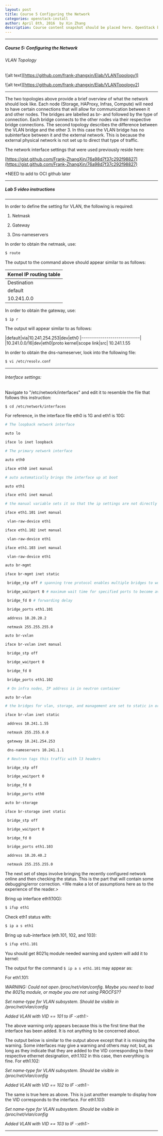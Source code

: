 ```yaml
---
layout: post
title: Course 5 Configuring the Network
categories: openstack-install
author: April 8th, 2016  by Xin Zhang
description: Course content snapshot should be placed here. OpenStack began in 2010 as a joint project of Rackspace Hosting and NASA.
---
```


* * *

##### Course 5: Configuring the Network #

###### VLAN Topology #

![alt text][https://github.com/frank-zhangxin/Elab/VLANTopology1]

![alt text][https://github.com/frank-zhangxin/Elab/VLANTopology2]

***

The two topologies above provide a brief overview of what the network should look like. Each node (Storage, HAProxy, Infras, Compute) will need to have certain connections that will allow for communication between it and other nodes. The bridges are labelled as br- and followed by the type of connection. Each bridge connects to the other nodes via their respective bridge connections. The second topology describes the difference between the VLAN bridge and the other 3. In this case the VLAN bridge has no subinterface between it and the external network. This is because the external physical network is not set up to direct that type of traffic.

The network interface settings that were used previously reside here:

[https://gist.github.com/Frank-ZhangXin/76a98d7f37c292f98827](https://gist.github.com/Frank-ZhangXin/76a98d7f37c292f98827)

*NEED to add to OCI github later

* * *

##### Lab 5 video instructions #

* * *

In order to define the setting for VLAN, the following is required:

1. Netmask

2. Gateway

3. Dns-nameservers

In order to obtain the netmask, use:

```sh
$ route
```

The output to the command above should appear similar to as follows:

|Kernel IP routing table|
|----------------------------------|
|Destination  | Gateway  | Genmask  |  Flags  |  Metric  |  Ref |  Use  | Iface|
|default|10.241.254.253|0.0.0.0|UG|0|0|0|eth0|
|10.241.0.0|*|255.255.0.0|U|0|0|0|eth0|

In order to obtain the gateway, use:

```sh
$ ip r
```

The output will appear similar to as follows:


|default|via|10.241.254.253|dev|eth0
|------------------------------|
|10.241.0.0/16|dev|eth0|proto kernel|scope link|src| 10.241.1.55

  

In order to obtain the dns-nameserver, look into the following file:

```sh
$ vi /etc/resolv.conf
```

* * *

###### Interface settings: #

Navigate to "/etc/network/interfaces" and edit it to resemble the file that follows this instruction:

```sh
$ cd /etc/network/interfaces
```
  

For reference, in the interface file eth0 is 1G and eth1 is 10G:

```sh
# The loopback network interface

auto lo

iface lo inet loopback

# The primary network interface

auto eth0

iface eth0 inet manual

# auto automatically brings the interface up at boot

auto eth1

iface eth1 inet manual

# the manual variable sets it so that the ip settings are not directly configured here, but rather will # be configured by external scripts or files

iface eth1.101 inet manual

 vlan-raw-device eth1

iface eth1.102 inet manual

 vlan-raw-device eth1

iface eth1.103 inet manual

 vlan-raw-device eth1

auto br-mgmt

iface br-mgmt inet static

 bridge_stp off # spanning tree protocol enables multiple bridges to work together

 bridge_waitport 0 # maximum wait time for specified ports to become available

 bridge_fd 0 # forwarding delay

 bridge_ports eth1.101

 address 10.20.20.2

 netmask 255.255.255.0

auto br-vxlan

iface br-vxlan inet manual

 bridge_stp off

 bridge_waitport 0

 bridge_fd 0

 bridge_ports eth1.102

 # On infra nodes, IP address is in neutron container

auto br-vlan

# the bridges for vlan, storage, and management are set to static in order to make their definitions # unchangeable by scripts and or

iface br-vlan inet static

 address 10.241.1.55

 netmask 255.255.0.0

 gateway 10.241.254.253

 dns-nameservers 10.241.1.1

 # Neutron tags this traffic with l3 headers

 bridge_stp off

 bridge_waitport 0

 bridge_fd 0

 bridge_ports eth0

auto br-storage

iface br-storage inet static

 bridge_stp off

 bridge_waitport 0

 bridge_fd 0

 bridge_ports eth1.103

 address 10.20.40.2

 netmask 255.255.255.0
```

The next set of steps involve bringing the recently configured network online and then checking the status. This is the part that will contain some debugging/error correction. &lt;We make a lot of assumptions here as to the experience of the reader.&gt;

Bring up interface eth1(10G):

```sh
$ ifup eth1
```

Check eth1 status with:

```sh
$ ip a s eth1
```

Bring up sub-interface (eth.101, 102, and 103):

```sh
$ ifup eth1.101
```

You should get 8021q module needed warning and system will add it to kernel:

  

The output for the command ``` $ ip a s eth1.101 ``` may appear as: 

For eth1.101:


*WARNING: Could not open /proc/net/vlan/config. Maybe you need to load the 8021q module, or maybe you are not using PROCFS??*

*Set name-type for VLAN subsystem. Should be visible in /proc/net/vlan/config*

*Added VLAN with VID == 101 to IF -:eth1:-*

The above warning only appears because this is the first time that the interface has been added. It is not anything to be concerned about.

  

The output below is similar to the output above except that it is missing the warning. Some interfaces may give a warning and others may not; but, as long as they indicate that they are added to the VID corresponding to their respective ethernet designation, eth1.102 in this case, then everything is fine. For eth1.102:

*Set name-type for VLAN subsystem. Should be visible in /proc/net/vlan/config*

*Added VLAN with VID == 102 to IF -:eth1:-*

  
  

The same is true here as above. This is just another example to display how the VID corresponds to the interface. For eth1.103:

*Set name-type for VLAN subsystem. Should be visible in /proc/net/vlan/config*

*Added VLAN with VID == 103 to IF -:eth1:-*

* * *